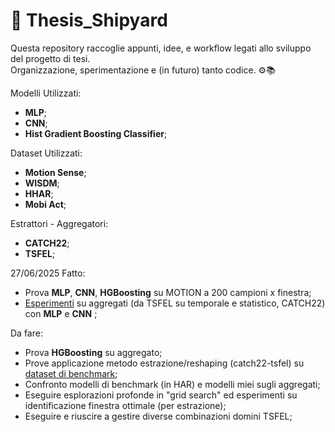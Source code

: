 # 🚢 Thesis_Shipyard

Questa repository raccoglie appunti, idee, e workflow legati allo sviluppo del progetto di tesi.  
Organizzazione, sperimentazione e (in futuro) tanto codice. ⚙️📚

Modelli Utilizzati:
- **MLP**;
- **CNN**;
- **Hist Gradient Boosting Classifier**;

Dataset Utilizzati:
- **Motion Sense**;
- **WISDM**;
- **HHAR**;
- **Mobi Act**;

Estrattori - Aggregatori:
- **CATCH22**;
- **TSFEL**;

27/06/2025
Fatto:
- Prova **MLP**, **CNN**, **HGBoosting** su MOTION a 200 campioni x finestra;
- [Esperimenti](https://github.com/MarzioDellaBosca/AI-HAR-Applications) su aggregati (da TSFEL su temporale e statistico, CATCH22) con **MLP** e **CNN** ;

Da fare:

- Prova **HGBoosting** su aggregato;
- Prove applicazione metodo estrazione/reshaping (catch22-tsfel) su [dataset di benchmark](https://www.timeseriesclassification.com/dataset.php);
- Confronto modelli di benchmark (in HAR) e modelli miei sugli aggregati;
- Eseguire esplorazioni profonde in "grid search" ed esperimenti su identificazione finestra ottimale (per estrazione);
- Eseguire e riuscire a gestire diverse combinazioni domini TSFEL;

  

